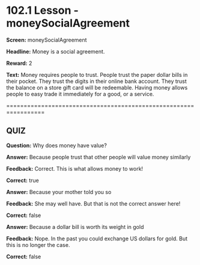 # 102.1 Lesson - moneySocialAgreement

**Screen:** moneySocialAgreement

**Headline:** Money is a social agreement.

**Reward:** 2

**Text:** Money requires people to trust. People trust the paper dollar bills in their pocket. They trust the digits in their online bank account. They trust the balance on a store gift card will be redeemable. Having money allows people to easy trade it immediately for a good, or a service.


=================================================================

## QUIZ

**Question:** Why does money have value?


**Answer:** Because people trust that other people will value money similarly

**Feedback:** Correct. This is what allows money to work!

**Correct:** true

**Answer:** Because your mother told you so

**Feedback:** She may well have. But that is not the correct answer here!

**Correct:** false

**Answer:** Because a dollar bill is worth its weight in gold

**Feedback:** Nope. In the past you could exchange US dollars for gold. But this is no longer the case.

**Correct:** false


<figure><img src="../.gitbook/assets/image (15).png" alt=""><figcaption></figcaption></figure>

